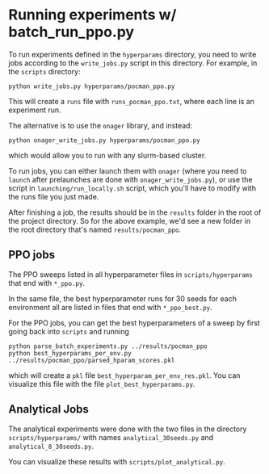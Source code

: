 # Running experiments w/ batch_run_ppo.py

To run experiments defined in the `hyperparams` directory,
you need to write jobs according to the `write_jobs.py` script 
in this directory. For example, in the `scripts` directory:
```shell
python write_jobs.py hyperparams/pocman_ppo.py
```
This will create a `runs` file with `runs_pocman_ppo.txt`, where
each line is an experiment run.

The alternative is to use the `onager` library, and instead:
```shell
python onager_write_jobs.py hyperparams/pocman_ppo.py
```
which would allow you to run with any slurm-based cluster.

To run jobs, you can either launch them with `onager`
(where you need to `launch` after prelaunches are done
with `onager_write_jobs.py`), or use
the script in `launching/run_locally.sh` script, which
you'll have to modify with the runs file you just made.

After finishing a job, the results should be in the `results`
folder in the root of the project directory. So for the above
example, we'd see a new folder in the root directory that's
named `results/pocman_ppo`.

## PPO jobs
The PPO sweeps listed in all hyperparameter files in
`scripts/hyperparams` that end with `*_ppo.py`.

In the same file, the best hyperparameter runs for
30 seeds for each environment all are listed in files
that end with `*_ppo_best.py`.

For the PPO jobs, you can get the best hyperparameters 
of a sweep by first going back into `scripts` and running
```shell
python parse_batch_experiments.py ../results/pocman_ppo
python best_hyperparams_per_env.py ../results/pocman_ppo/parsed_hparam_scores.pkl
```
which will create a `pkl` file `best_hyperparam_per_env_res.pkl`. 
You can visualize this file with the file `plot_best_hyperparams.py`.

## Analytical Jobs
The analytical experiments were done with the two files
in the directory `scripts/hyperparams/`
with names `analytical_30seeds.py` and `analytical_8_30seeds.py`.

You can visualize these results with `scripts/plot_analytical.py`.

